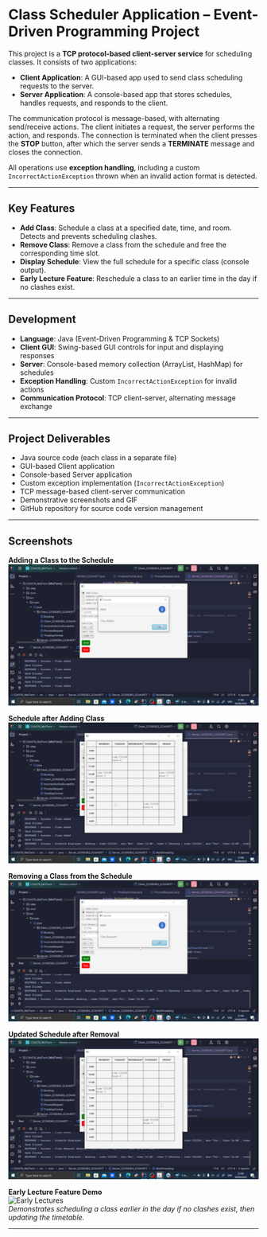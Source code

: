 # Class Scheduler Application – Event-Driven Programming Project

This project is a **TCP protocol-based client-server service** for scheduling classes. It consists of two applications:  

- **Client Application**: A GUI-based app used to send class scheduling requests to the server.  
- **Server Application**: A console-based app that stores schedules, handles requests, and responds to the client.  

The communication protocol is message-based, with alternating send/receive actions. The client initiates a request, the server performs the action, and responds. The connection is terminated when the client presses the **STOP** button, after which the server sends a **TERMINATE** message and closes the connection.  

All operations use **exception handling**, including a custom `IncorrectActionException` thrown when an invalid action format is detected.  

---

## Key Features

- **Add Class**: Schedule a class at a specified date, time, and room. Detects and prevents scheduling clashes.  
- **Remove Class**: Remove a class from the schedule and free the corresponding time slot.  
- **Display Schedule**: View the full schedule for a specific class (console output).  
- **Early Lecture Feature**: Reschedule a class to an earlier time in the day if no clashes exist.  

---

## Development

- **Language**: Java (Event-Driven Programming & TCP Sockets)  
- **Client GUI**: Swing-based GUI controls for input and displaying responses  
- **Server**: Console-based memory collection (ArrayList, HashMap) for schedules  
- **Exception Handling**: Custom `IncorrectActionException` for invalid actions  
- **Communication Protocol**: TCP client-server, alternating message exchange  

---

## Project Deliverables

- Java source code (each class in a separate file)  
- GUI-based Client application  
- Console-based Server application  
- Custom exception implementation (`IncorrectActionException`)  
- TCP message-based client-server communication  
- Demonstrative screenshots and GIF  
- GitHub repository for source code version management  

---

## Screenshots

**Adding a Class to the Schedule**  
![Add Class](images/add_screenshot.png)  

**Schedule after Adding Class**  
![Display Schedule](images/display1_screenshot.png)  

**Removing a Class from the Schedule**  
![Remove Class](images/remove_screenshot.png)  

**Updated Schedule after Removal**  
![Updated Schedule](images/display2_screenshot.png)  

**Early Lecture Feature Demo**  
![Early Lectures](images/early_lectures.gif)  
*Demonstrates scheduling a class earlier in the day if no clashes exist, then updating the timetable.*  

---

